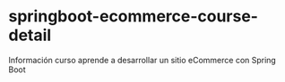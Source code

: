 # springboot-ecommerce-course-detail
Información curso aprende a desarrollar un sitio eCommerce con Spring Boot
